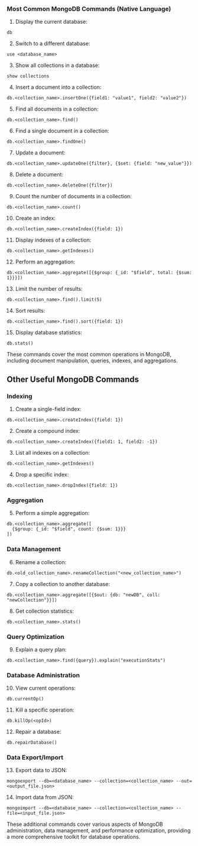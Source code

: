 ### Most Common MongoDB Commands (Native Language)

1. Display the current database:
```shell
db
```

2. Switch to a different database:
```shell
use <database_name>
```

3. Show all collections in a database:
```shell
show collections
```

4. Insert a document into a collection:
```shell
db.<collection_name>.insertOne({field1: "value1", field2: "value2"})
```

5. Find all documents in a collection:
```shell
db.<collection_name>.find()
```

6. Find a single document in a collection:
```shell
db.<collection_name>.findOne()
```

7. Update a document:
```shell
db.<collection_name>.updateOne({filter}, {$set: {field: "new_value"}})
```

8. Delete a document:
```shell
db.<collection_name>.deleteOne({filter})
```

9. Count the number of documents in a collection:
```shell
db.<collection_name>.count()
```

10. Create an index:
```shell
db.<collection_name>.createIndex({field: 1})
```

11. Display indexes of a collection:
```shell
db.<collection_name>.getIndexes()
```

12. Perform an aggregation:
```shell
db.<collection_name>.aggregate([{$group: {_id: "$field", total: {$sum: 1}}}])
```

13. Limit the number of results:
```shell
db.<collection_name>.find().limit(5)
```

14. Sort results:
```shell
db.<collection_name>.find().sort({field: 1})
```

15. Display database statistics:
```shell
db.stats()
```

These commands cover the most common operations in MongoDB, including document manipulation, queries, indexes, and aggregations.

## Other Useful MongoDB Commands

### Indexing

1. Create a single-field index:
```shell
db.<collection_name>.createIndex({field: 1})
```

2. Create a compound index:
```shell
db.<collection_name>.createIndex({field1: 1, field2: -1})
```

3. List all indexes on a collection:
```shell
db.<collection_name>.getIndexes()
```

4. Drop a specific index:
```shell
db.<collection_name>.dropIndex({field: 1})
```

### Aggregation

5. Perform a simple aggregation:
```shell
db.<collection_name>.aggregate([
  {$group: {_id: "$field", count: {$sum: 1}}}
])
```

### Data Management

6. Rename a collection:
```shell
db.<old_collection_name>.renameCollection("<new_collection_name>")
```

7. Copy a collection to another database:
```shell
db.<collection_name>.aggregate([{$out: {db: "newDB", coll: "newCollection"}}])
```

8. Get collection statistics:
```shell
db.<collection_name>.stats()
```

### Query Optimization

9. Explain a query plan:
```shell
db.<collection_name>.find({query}).explain("executionStats")
```

### Database Administration

10. View current operations:
```shell
db.currentOp()
```

11. Kill a specific operation:
```shell
db.killOp(<opId>)
```

12. Repair a database:
```shell
db.repairDatabase()
```

### Data Export/Import

13. Export data to JSON:
```shell
mongoexport --db=<database_name> --collection=<collection_name> --out=<output_file.json>
```

14. Import data from JSON:
```shell
mongoimport --db=<database_name> --collection=<collection_name> --file=<input_file.json>
```

These additional commands cover various aspects of MongoDB administration, data management, and performance optimization, providing a more comprehensive toolkit for database operations.
